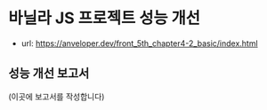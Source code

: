 # 바닐라 JS 프로젝트 성능 개선
- url: https://anveloper.dev/front_5th_chapter4-2_basic/index.html

## 성능 개선 보고서
(이곳에 보고서를 작성합니다)